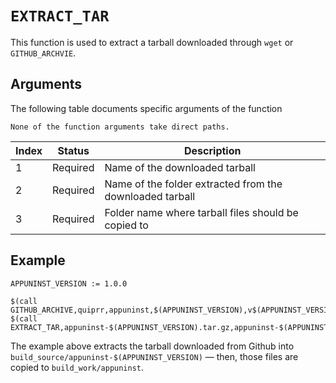 # `EXTRACT_TAR`

This function is used to extract a tarball downloaded through `wget` or `GITHUB_ARCHVIE`.

## Arguments

The following table documents specific arguments of the function

```{note}
None of the function arguments take direct paths.
```

| Index | Status | Description |
|-------|--------|-------------|
| 1 | Required | Name of the downloaded tarball |
| 2 | Required | Name of the folder extracted from the downloaded tarball |
| 3 | Required | Folder name where tarball files should be copied to |

## Example

    APPUNINST_VERSION := 1.0.0
    
    $(call GITHUB_ARCHIVE,quiprr,appuninst,$(APPUNINST_VERSION),v$(APPUNINST_VERSION))
    $(call EXTRACT_TAR,appuninst-$(APPUNINST_VERSION).tar.gz,appuninst-$(APPUNINST_VERSION),appuninst)

The example above extracts the tarball downloaded from Github into `build_source/appuninst-$(APPUNINST_VERSION)` — then, those files are copied to `build_work/appuninst`.
